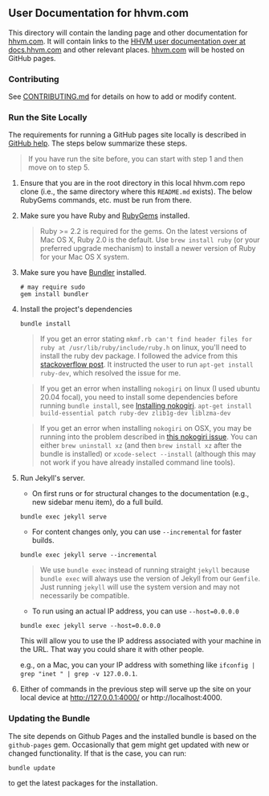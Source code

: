 ## User Documentation for hhvm.com

This directory will contain the landing page and other documentation for [hhvm.com](http://hhvm.com). It will contain links to the [HHVM user documentation over at docs.hhvm.com](https://docs.hhvm.com/hhvm) and other relevant places. [hhvm.com](http://hhvm.com) will be hosted on GitHub pages.

### Contributing

See [CONTRIBUTING.md](./CONTRIBUTING.md) for details on how to add or modify content.

### Run the Site Locally

The requirements for running a GitHub pages site locally is described in [GitHub help](https://help.github.com/articles/setting-up-your-github-pages-site-locally-with-jekyll/#requirements). The steps below summarize these steps.

> If you have run the site before, you can start with step 1 and then move on to step 5.

1. Ensure that you are in the root directory in this local hhvm.com repo clone (i.e., the same directory where this `README.md` exists). The below RubyGems commands, etc. must be run from there.

2. Make sure you have Ruby and [RubyGems](https://rubygems.org/) installed.

   > Ruby >= 2.2 is required for the gems. On the latest versions of Mac OS X, Ruby 2.0 is the
   > default. Use `brew install ruby` (or your preferred upgrade mechanism) to install a newer
   > version of Ruby for your Mac OS X system.

3. Make sure you have [Bundler](http://bundler.io/) installed.

    ```
    # may require sudo
    gem install bundler
    ```
4. Install the project's dependencies

    ```
    bundle install
    ```

    > If you get an error stating `mkmf.rb can't find header files for ruby at /usr/lib/ruby/include/ruby.h`
    > on linux, you'll need to install the ruby dev package. I followed the advice from this
    > [stackoverflow post](https://stackoverflow.com/questions/20559255/error-while-installing-json-gem-mkmf-rb-cant-find-header-files-for-ruby).
    > It instructed the user to run `apt-get install ruby-dev`, which resolved the issue for me.

    > If you get an error when installing `nokogiri` on linux (I used ubuntu 20.04 focal),
    > you need to install some dependencies before running `bundle install`, see [Installing nokogiri](https://nokogiri.org/tutorials/installing_nokogiri.html).
    > `apt-get install build-essential patch ruby-dev zlib1g-dev liblzma-dev`

    > If you get an error when installing `nokogiri` on OSX, you may be running into the problem described
    > in [this nokogiri issue](https://github.com/sparklemotion/nokogiri/issues/1483). You can
    > either `brew uninstall xz` (and then `brew install xz` after the bundle is installed) or
    > `xcode-select --install` (although this may not work if you have already installed command
    > line tools).

5. Run Jekyll's server.

    - On first runs or for structural changes to the documentation (e.g., new sidebar menu item), do a full build.

    ```
    bundle exec jekyll serve
    ```

    - For content changes only, you can use `--incremental` for faster builds.

    ```
    bundle exec jekyll serve --incremental
    ```

    > We use `bundle exec` instead of running straight `jekyll` because `bundle exec` will always use the version of Jekyll from our `Gemfile`. Just running `jekyll` will use the system version and may not necessarily be compatible.

    - To run using an actual IP address, you can use `--host=0.0.0.0`

    ```
    bundle exec jekyll serve --host=0.0.0.0
    ```

    This will allow you to use the IP address associated with your machine in the URL. That way you could share it with other people.

    e.g., on a Mac, you can your IP address with something like `ifconfig | grep "inet " | grep -v 127.0.0.1`.

6. Either of commands in the previous step will serve up the site on your local device at http://127.0.0.1:4000/ or http://localhost:4000.

### Updating the Bundle

The site depends on Github Pages and the installed bundle is based on the `github-pages` gem.
Occasionally that gem might get updated with new or changed functionality. If that is the case,
you can run:

```
bundle update
```

to get the latest packages for the installation.
